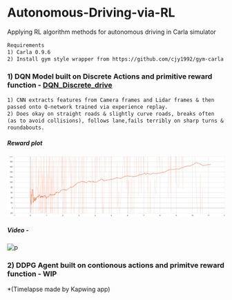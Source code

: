 # Autonomous-Driving-via-RL
Applying RL algorithm methods for autonomous driving in Carla simulator

    Requirements
    1) Carla 0.9.6
    2) Install gym style wrapper from https://github.com/cjy1992/gym-carla

### 1) DQN Model built on Discrete Actions and primitive reward function - [DQN_Discrete_drive](https://github.com/akjayant/Autonomous-Driving-via-RL/tree/main/DQN_Discrete_drive)
    1) CNN extracts features from Camera frames and Lidar frames & then passed onto Q-network trained via experience replay.
    2) Does okay on straight roads & slightly curve roads, breaks often (as to avoid collisions), follows lane,fails terribly on sharp turns & roundabouts.

##### Reward plot
   ![p](https://github.com/akjayant/Autonomous-Driving-via-RL/blob/main/DQN_Discrete_drive/training_plot.jpg)
      
##### Video  -
  ![p](https://github.com/akjayant/Autonomous-Driving-via-RL/blob/main/DQN_Discrete_drive/runs/video.gif)
 
### 2) DDPG Agent built on contionous actions and primitve reward function - WIP
 *(Timelapse made by Kapwing app)
